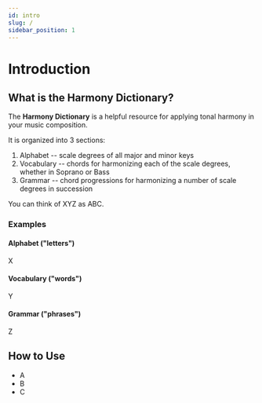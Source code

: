 ```yaml
---
id: intro
slug: /
sidebar_position: 1
---
```


# Introduction

## What is the Harmony Dictionary?

The **Harmony Dictionary** is a helpful resource for applying tonal harmony in your music composition.

It is organized into 3 sections:
1. Alphabet -- scale degrees of all major and minor keys
2. Vocabulary -- chords for harmonizing each of the scale degrees, whether in Soprano or Bass
3. Grammar -- chord progressions for harmonizing a number of scale degrees in succession

You can think of XYZ as ABC.

### Examples
#### Alphabet ("letters")
X

#### Vocabulary ("words")
Y

#### Grammar ("phrases")
Z

## How to Use
- A
- B
- C
